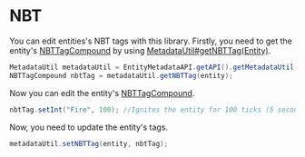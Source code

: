 # NBT
You can edit entities's NBT tags with this library.
Firstly, you need to get the entity's [NBTTagCompound](https://iltotore.github.io/EntityMetadataAPI/javadoc/fr/il_totore/entitymetadata/api/nbt/NBTTagCompound.html) by using [MetadataUtil#getNBTTag(Entity)](https://iltotore.github.io/EntityMetadataAPI/javadoc/fr/il_totore/entitymetadata/api/MetadataUtil.html#getNBTTag-org.bukkit.entity.Entity-).
```java
MetadataUtil metadataUtil = EntityMetadataAPI.getAPI().getMetadataUtil();
NBTTagCompound nbtTag = metadataUtil.getNBTTag(entity);
```

Now you can edit the entity's [NBTTagCompound](https://iltotore.github.io/EntityMetadataAPI/javadoc/fr/il_totore/entitymetadata/api/nbt/NBTTagCompound.html).
```java
nbtTag.setInt("Fire", 100); //Ignites the entity for 100 ticks (5 seconds)
```

Now, you need to update the entity's tags.
```java
metadataUtil.setNBTTag(entity, nbtTag);
```